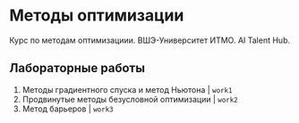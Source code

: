 # Методы оптимизации
Курс по методам оптимизациии. ВШЭ-Университет ИТМО. AI Talent Hub.

## Лабораторные работы
1. Методы градиентного спуска и метод
Ньютона | `work1`
2. Продвинутые методы безусловной оптимизации | `work2`
3. Метод барьеров | `work3`